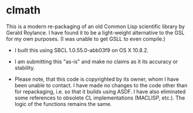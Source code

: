 clmath
======

This is a modern re-packaging of an old Common Lisp scientific library by Gerald Roylance.  I have found it to be a light-weight alternative to the GSL for my own purposes. (I was unable to get GSLL to even compile.)

* I built this using SBCL 1.0.55.0-abb03f9 on OS X 10.8.2.

* I am submitting this "as-is" and make no claims as it its accuracy or stability. 

* Please note, that this code is copyrighted by its owner, whom I have been unable to contact. I have made no changes to the code other than for repackaging, i.e. so that it builds using ASDF. I have also eliminated some references to obsolete CL implementations (MACLISP, etc.). The logic of the functions remains the same.



